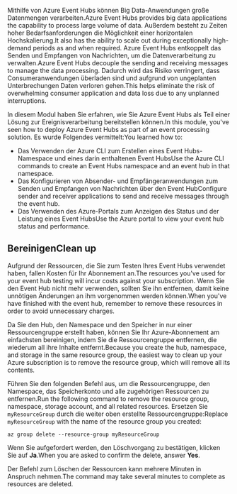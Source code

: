 <span data-ttu-id="aeb83-101">Mithilfe von Azure Event Hubs können Big Data-Anwendungen große Datenmengen verarbeiten.</span><span class="sxs-lookup"><span data-stu-id="aeb83-101">Azure Event Hubs provides big data applications the capability to process large volume of data.</span></span> <span data-ttu-id="aeb83-102">Außerdem besteht zu Zeiten hoher Bedarfsanforderungen die Möglichkeit einer horizontalen Hochskalierung.</span><span class="sxs-lookup"><span data-stu-id="aeb83-102">It also has the ability to scale out during exceptionally high- demand periods as and when required.</span></span> <span data-ttu-id="aeb83-103">Azure Event Hubs entkoppelt das Senden und Empfangen von Nachrichten, um die Datenverarbeitung zu verwalten.</span><span class="sxs-lookup"><span data-stu-id="aeb83-103">Azure Event Hubs decouple the sending and receiving messages to manage the data processing.</span></span> <span data-ttu-id="aeb83-104">Dadurch wird das Risiko verringert, dass Consumeranwendungen überladen sind und aufgrund von ungeplanten Unterbrechungen Daten verloren gehen.</span><span class="sxs-lookup"><span data-stu-id="aeb83-104">This helps eliminate the risk of overwhelming consumer application and data loss due to any unplanned interruptions.</span></span>

<span data-ttu-id="aeb83-105">In diesem Modul haben Sie erfahren, wie Sie Azure Event Hubs als Teil einer Lösung zur Ereignisverarbeitung bereitstellen können.</span><span class="sxs-lookup"><span data-stu-id="aeb83-105">In this module, you've seen how to deploy Azure Event Hubs as part of an event processing solution.</span></span> <span data-ttu-id="aeb83-106">Es wurde Folgendes vermittelt:</span><span class="sxs-lookup"><span data-stu-id="aeb83-106">You learned how to:</span></span>

- <span data-ttu-id="aeb83-107">Das Verwenden der Azure CLI zum Erstellen eines Event Hubs-Namespace und eines darin enthaltenen Event Hubs</span><span class="sxs-lookup"><span data-stu-id="aeb83-107">Use the Azure CLI commands to create an Event Hubs namespace and an event hub in that namespace.</span></span> 
- <span data-ttu-id="aeb83-108">Das Konfigurieren von Absender- und Empfängeranwendungen zum Senden und Empfangen von Nachrichten über den Event Hub</span><span class="sxs-lookup"><span data-stu-id="aeb83-108">Configure sender and receiver applications to send and receive messages through the event hub.</span></span>
- <span data-ttu-id="aeb83-109">Das Verwenden des Azure-Portals zum Anzeigen des Status und der Leistung eines Event Hubs</span><span class="sxs-lookup"><span data-stu-id="aeb83-109">Use the Azure portal to view your event hub status and performance.</span></span>

## <a name="clean-up"></a><span data-ttu-id="aeb83-110">Bereinigen</span><span class="sxs-lookup"><span data-stu-id="aeb83-110">Clean up</span></span> 

<span data-ttu-id="aeb83-111">Aufgrund der Ressourcen, die Sie zum Testen Ihres Event Hubs verwendet haben, fallen Kosten für Ihr Abonnement an.</span><span class="sxs-lookup"><span data-stu-id="aeb83-111">The resources you've used for your event hub testing will incur costs against your subscription.</span></span> <span data-ttu-id="aeb83-112">Wenn Sie den Event Hub nicht mehr verwenden, sollten Sie ihn entfernen, damit keine unnötigen Änderungen an ihm vorgenommen werden können.</span><span class="sxs-lookup"><span data-stu-id="aeb83-112">When you've have finished with the event hub, remember to remove these resources in order to avoid unnecessary charges.</span></span>

<span data-ttu-id="aeb83-113">Da Sie den Hub, den Namespace und den Speicher in nur einer Ressourcengruppe erstellt haben, können Sie Ihr Azure-Abonnement am einfachsten bereinigen, indem Sie die Ressourcengruppe entfernen, die wiederum all ihre Inhalte entfernt.</span><span class="sxs-lookup"><span data-stu-id="aeb83-113">Because you create the hub, namespace, and storage in the same resource group, the easiest way to clean up your Azure subscription is to remove the resource group, which will remove all its contents.</span></span> 

<span data-ttu-id="aeb83-114">Führen Sie den folgenden Befehl aus, um die Ressourcengruppe, den Namespace, das Speicherkonto und alle zugehörigen Ressourcen zu entfernen.</span><span class="sxs-lookup"><span data-stu-id="aeb83-114">Run the following command to remove the resource group, namespace, storage account, and all related resources.</span></span> <span data-ttu-id="aeb83-115">Ersetzen Sie `myResourceGroup` durch die weiter oben erstellte Ressourcengruppe:</span><span class="sxs-lookup"><span data-stu-id="aeb83-115">Replace `myResourceGroup` with the name of the resource group you created:</span></span>

```azurecli
az group delete --resource-group myResourceGroup
```

<span data-ttu-id="aeb83-116">Wenn Sie aufgefordert werden, den Löschvorgang zu bestätigen, klicken Sie auf **Ja**.</span><span class="sxs-lookup"><span data-stu-id="aeb83-116">When you are asked to confirm the delete, answer **Yes**.</span></span>

<span data-ttu-id="aeb83-117">Der Befehl zum Löschen der Ressourcen kann mehrere Minuten in Anspruch nehmen.</span><span class="sxs-lookup"><span data-stu-id="aeb83-117">The command may take several minutes to complete as resources are deleted.</span></span>
